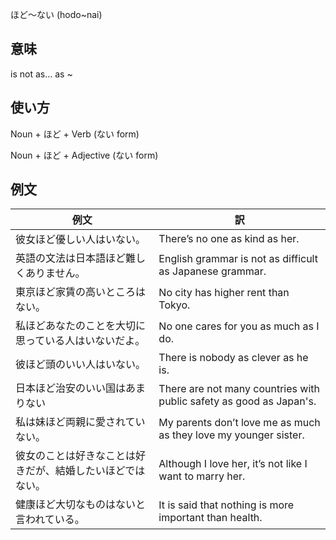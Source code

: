 ほど～ない (hodo~nai)

## 意味

is not as… as ~

## 使い方


Noun + ほど	 + Verb (ない form)

Noun + ほど	 + Adjective (ない form)

## 例文

|例文|訳|
| --- | --- |
|彼女ほど優しい人はいない。|There’s no one as kind as her.|
|英語の文法は日本語ほど難しくありません。|English grammar is not as difficult as Japanese grammar.|
|東京ほど家賃の高いところはない。|No city has higher rent than Tokyo.|
|私ほどあなたのことを大切に思っている人はいないだよ。|No one cares for you as much as I do.|
|彼ほど頭のいい人はいない。|There is nobody as clever as he is.|
|日本ほど治安のいい国はあまりない|There are not many countries with public safety as good as Japan's.|
|私は妹ほど両親に愛されていない。|My parents don’t love me as much as they love my younger sister.|
|彼女のことは好きなことは好きだが、結婚したいほどではない。|Although I love her, it’s not like I want to marry her.|
|健康ほど大切なものはないと言われている。|It is said that nothing is more important than health.|